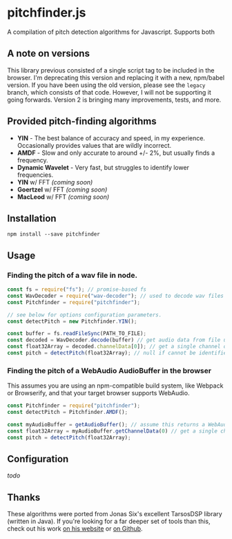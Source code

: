 # pitchfinder.js

A compilation of pitch detection algorithms for Javascript. Supports both 

## A note on versions

This library previous consisted of a single script tag to be included in the browser.  I'm deprecating this version and replacing it with a new, npm/babel version.  If you have been using the old version, please see the `legacy` branch, which consists of that code.  However, I will not be supporting it going forwards.  Version 2 is bringing many improvements, tests, and more.

## Provided pitch-finding algorithms
- **YIN** - The best balance of accuracy and speed, in my experience.  Occasionally provides values that are wildly incorrect.
- **AMDF** - Slow and only accurate to around +/- 2%, but usually finds a frequency.
- **Dynamic Wavelet** - Very fast, but struggles to identify lower frequencies.
- **YIN** w/ FFT *(coming soon)*
- **Goertzel** w/ FFT *(coming soon)*
- **MacLeod** w/ FFT *(coming soon)*

## Installation
`npm install --save pitchfinder`

## Usage

### Finding the pitch of a wav file in node.
```javascript
const fs = require("fs"); // promise-based fs
const WavDecoder = require("wav-decoder"); // used to decode wav files
const Pitchfinder = require("pitchfinder");

// see below for options configuration parameters.
const detectPitch = new Pitchfinder.YIN();

const buffer = fs.readFileSync(PATH_TO_FILE);
const decoded = WavDecoder.decode(buffer) // get audio data from file using `wav-decoder`
const float32Array = decoded.channelData[0]); // get a single channel of sound
const pitch = detectPitch(float32Array); // null if cannot be identified
```

### Finding the pitch of a WebAudio AudioBuffer in the browser
This assumes you are using an npm-compatible build system, like Webpack or Browserify, and that your target browser supports WebAudio.
```javascript
const Pitchfinder = require("pitchfinder");
const detectPitch = Pitchfinder.AMDF();

const myAudioBuffer = getAudioBuffer(); // assume this returns a WebAudio AudioBuffer object
const float32Array = myAudioBuffer.getChannelData(0) // get a single channel of sound
const pitch = detectPitch(float32Array);
```

## Configuration
*todo*

## Thanks
These algorithms were ported from Jonas Six's excellent TarsosDSP library (written in Java).  If you're looking for a far deeper set of tools than this, check out his work [on his website](http://tarsos.0110.be/tag/TarsosDSP) or [on Github](https://github.com/JorenSix/TarsosDSP). 